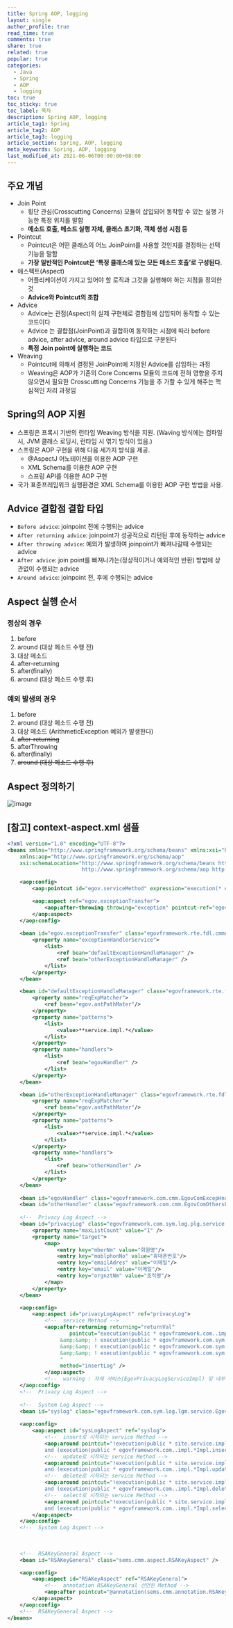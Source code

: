 ```yaml
---
title: Spring AOP, logging
layout: single
author_profile: true
read_time: true
comments: true
share: true
related: true
popular: true
categories:
  - Java
  - Spring
  - AOP
  - logging
toc: true
toc_sticky: true
toc_label: 목차
description: Spring AOP, logging
article_tag1: Spring
article_tag2: AOP
article_tag3: logging
article_section: Spring, AOP, logging
meta_keywords: Spring, AOP, logging
last_modified_at: 2021-06-06T00:00:00+08:00
---
```


## 주요 개념

* Join Point
  * 횡단 관심(Crosscutting Concerns) 모듈이 삽입되어 동작할 수 있는 실행 가능한 특정 위치를 말함
  * **메소드 호출, 메소드 실행 자체, 클래스 초기화, 객체 생성 시점 등**
* Pointcut
  * Pointcut은 어떤 클래스의 어느 JoinPoint를 사용할 것인지를 결정하는 선택 기능을 말함
  * **가장 일반적인 Pointcut은 ‘특정 클래스에 있는 모든 메소드 호출’로 구성된다.**
* 애스펙트(Aspect)
  * 어플리케이션이 가지고 있어야 할 로직과 그것을 실행해야 하는 지점을 정의한 것
  * **Advice와 Pointcut의 조합**
* Advice
  * Advice는 관점(Aspect)의 실제 구현체로 결합점에 삽입되어 동작할 수 있는 코드이다
  * Advice 는 결합점(JoinPoint)과 결합하여 동작하는 시점에 따라 before advice, after advice, around advice 타입으로 구분된다
  * **특정 Join point에 실행하는 코드**
* Weaving
  * Pointcut에 의해서 결정된 JoinPoint에 지정된 Advice를 삽입하는 과정
  * Weaving은 AOP가 기존의 Core Concerns 모듈의 코드에 전혀 영향을 주지 않으면서 필요한 Crosscutting Concerns 기능을 추 가할 수 있게 해주는 핵심적인 처리 과정임

## Spring의 AOP 지원

* 스프링은 프록시 기반의 런타임 Weaving 방식을 지원. (Waving 방식에는 컴파일시, JVM 클래스 로딩시, 런타임 시 엮기 방식이 있음.)
* 스프링은 AOP 구현을 위해 다음 세가지 방식을 제공.
  * @AspectJ 어노테이션을 이용한 AOP 구현
  * XML Schema를 이용한 AOP 구현
  * 스프링 API를 이용한 AOP 구현
* 국가 표준프레임워크 실행환경은 XML Schema를 이용한 AOP 구현 방법을 사용.

## Advice 결합점 결합 타입

* `Before advice`: joinpoint 전에 수행되는 advice
* `After returning advice`: joinpoint가 성공적으로 리턴된 후에 동작하는 advice
* `After throwing advice`: 예외가 발생하여 joinpoint가 빠져나갈때 수행되는 advice
* `After advice`: join point를 빠져나가는(정상적이거나 예외적인 반환) 방법에 상관없이 수행되는 advice
* `Around advice`: joinpoint 전, 후에 수행되는 advice

## Aspect 실행 순서

### 정상의 경우

1. before
2. around (대상 메소드 수행 전)
3. 대상 메소드
4. after-returning
5. after(finally)
6. around (대상 메소드 수행 후)

### 예외 발생의 경우

1. before
2. around (대상 메소드 수행 전)
3. 대상 메소드 (ArithmeticException 예외가 발생한다)
4. ~~after-returning~~
4. afterThrowing
5. after(finally)
6. ~~around (대상 메소드 수행 후)~~


## Aspect 정의하기

![image](https://user-images.githubusercontent.com/83876951/223164602-4a28a36d-4f30-4855-933d-237e11ab6ca9.png)

## [참고] context-aspect.xml 샘플

```xml
<?xml version="1.0" encoding="UTF-8"?>
<beans xmlns="http://www.springframework.org/schema/beans" xmlns:xsi="http://www.w3.org/2001/XMLSchema-instance"
	xmlns:aop="http://www.springframework.org/schema/aop"
	xsi:schemaLocation="http://www.springframework.org/schema/beans http://www.springframework.org/schema/beans/spring-beans-4.0.xsd
						http://www.springframework.org/schema/aop http://www.springframework.org/schema/aop/spring-aop-4.0.xsd">

	<aop:config>
		<aop:pointcut id="egov.serviceMethod" expression="execution(* egovframework.com..impl.*Impl.*(..))" />

		<aop:aspect ref="egov.exceptionTransfer">
			<aop:after-throwing throwing="exception" pointcut-ref="egov.serviceMethod" method="transfer" />
		</aop:aspect>
	</aop:config>
	
	<bean id="egov.exceptionTransfer" class="egovframework.rte.fdl.cmmn.aspect.ExceptionTransfer">
		<property name="exceptionHandlerService">
			<list>
				<ref bean="defaultExceptionHandleManager" />
				<ref bean="otherExceptionHandleManager" />
			</list>
		</property>
	</bean>

	<bean id="defaultExceptionHandleManager" class="egovframework.rte.fdl.cmmn.exception.manager.DefaultExceptionHandleManager">
		<property name="reqExpMatcher">
			<ref bean="egov.antPathMater"/>
		</property>
		<property name="patterns">
			<list>
				<value>**service.impl.*</value>
			</list>
		</property>
		<property name="handlers">
			<list>
				<ref bean="egovHandler" />
			</list>
		</property>
	</bean>

	<bean id="otherExceptionHandleManager" class="egovframework.rte.fdl.cmmn.exception.manager.DefaultExceptionHandleManager">
		<property name="reqExpMatcher">
			<ref bean="egov.antPathMater"/>
		</property>
		<property name="patterns">
			<list>
				<value>**service.impl.*</value>
			</list>
		</property>
		<property name="handlers">
			<list>
				<ref bean="otherHandler" />
			</list>
		</property>
	</bean>
	
	<bean id="egovHandler" class="egovframework.com.cmm.EgovComExcepHndlr" />
	<bean id="otherHandler" class="egovframework.com.cmm.EgovComOthersExcepHndlr" />	
	
	<!--  Privacy Log Aspect -->
	<bean id="privacyLog" class="egovframework.com.sym.log.plg.service.EgovPrivacyLogAspect">
		<property name="maxListCount" value="1" />
		<property name="target">
			<map>
                <entry key="mberNm" value="회원명"/>
                <entry key="moblphonNo" value="휴대폰번호"/>
                <entry key="emailAdres" value="이메일"/>
                <entry key="email" value="이메일"/>
                <entry key="orgnztNm" value="조직명"/>
			</map>
		</property>
	</bean>

	<aop:config>
		<aop:aspect id="privacyLogAspect" ref="privacyLog">
			<!--  service Method -->
			<aop:after-returning returning="returnVal" 
					pointcut="execution(public * egovframework.com..impl.*ImplprivacyLog.*(..)) 
				 &amp;&amp; ! execution(public * egovframework.com.sym.log.plg.service.impl.EgovPrivacyLogServiceImpl.*(..))
				 &amp;&amp; ! execution(public * egovframework.com.sym.log.lgm.service.impl.EgovSysLogServiceImpl.*(..))
				 &amp;&amp; ! execution(public * egovframework.com.sym.log.wlg.service.impl.EgovWebLogServiceImpl.*(..))
				 "
				 method="insertLog" />
			</aop:aspect>
			<!--  warning : 자체 서비스(EgovPrivacyLogServiceImpl) 및 내부 호출 서비스, 로그 처리 부분  제외 필요 -->
	</aop:config>
	<!--  Privacy Log Aspect -->
	
	<!--  System Log Aspect -->
	<bean id="syslog" class="egovframework.com.sym.log.lgm.service.EgovSysLogAspect" />
 
	<aop:config> 
		<aop:aspect id="sysLogAspect" ref="syslog">  
			<!--  insert로 시작되는 service Method -->
			<aop:around pointcut="!execution(public * site.service.impl.RestApiServiceImpl.*(..)) 
			and (execution(public * egovframework.com..impl.*Impl.insert*(..))  or execution(public * sems..impl.*Impl.insert*(..)))" method="logInsert" />
			<!--  update로 시작되는 service Method -->
			<aop:around pointcut="!execution(public * site.service.impl.RestApiServiceImpl.*(..))
			and (execution(public * egovframework.com..impl.*Impl.update*(..)) or execution(public * sems..impl.*Impl.update*(..)))" method="logUpdate" />
			<!--  delete로 시작되는 service Method -->
			<aop:around pointcut="!execution(public * site.service.impl.RestApiServiceImpl.*(..)) 
			and (execution(public * egovframework.com..impl.*Impl.delete*(..)) or execution(public * sems..impl.*Impl.delete*(..)))" method="logDelete" />
			<!--  select로 시작되는 service Method -->
			<aop:around pointcut="!execution(public * site.service.impl.RestApiServiceImpl.*(..))
			and (execution(public * egovframework.com..impl.*Impl.select*(..)) or execution(public * sems..impl.*Impl.select*(..)))" method="logSelect" /> 
		</aop:aspect>
	</aop:config>
	<!--  System Log Aspect -->
	
	
	
	<!--  RSAKeyGeneral Aspect -->
	<bean id="RSAKeyGeneral" class="sems.cmm.aspect.RSAKeyAspect" />

	<aop:config>
		<aop:aspect id="RSAKeyAspect" ref="RSAKeyGeneral">
			<!--  annotation RSAKeyGeneral 선언된 Method -->
			<aop:after pointcut="@annotation(sems.cmm.annotation.RSAKeyGeneral)" method="keyGeneral1" />
		</aop:aspect>
	</aop:config>
	<!--  RSAKeyGeneral Aspect -->
</beans>
```
